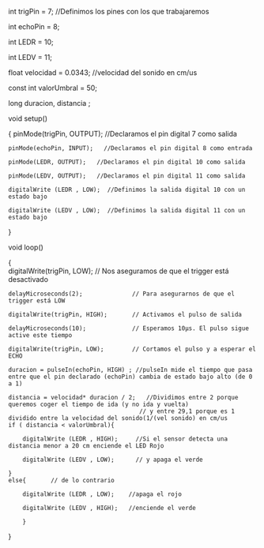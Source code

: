 int trigPin = 7;  //Definimos los pines con los que trabajaremos

int echoPin = 8;

int LEDR = 10;

int LEDV = 11;

float velocidad = 0.0343;  //velocidad del sonido en cm/us

const int valorUmbral = 50;

long duracion, distancia ;

void setup()

{
    pinMode(trigPin, OUTPUT);  //Declaramos el pin digital 7 como salida
    
    pinMode(echoPin, INPUT);   //Declaramos el pin digital 8 como entrada
    
    pinMode(LEDR, OUTPUT);   //Declaramos el pin digital 10 como salida
    
    pinMode(LEDV, OUTPUT);   //Declaramos el pin digital 11 como salida
    
    digitalWrite (LEDR , LOW);  //Definimos la salida digital 10 con un estado bajo
    
    digitalWrite (LEDV , LOW);  //Definimos la salida digital 11 con un estado bajo
    
    
 }
 
void loop()

  {   
    digitalWrite(trigPin, LOW);        // Nos aseguramos de que el trigger está desactivado
    
    delayMicroseconds(2);              // Para asegurarnos de que el trigger está LOW
    
    digitalWrite(trigPin, HIGH);       // Activamos el pulso de salida
    
    delayMicroseconds(10);             // Esperamos 10µs. El pulso sigue active este tiempo
    
    digitalWrite(trigPin, LOW);        // Cortamos el pulso y a esperar el ECHO
    
    duracion = pulseIn(echoPin, HIGH) ; //pulseIn mide el tiempo que pasa entre que el pin declarado (echoPin) cambia de estado bajo alto (de 0 a 1)
    
    distancia = velocidad* duracion / 2;   //Dividimos entre 2 porque queremos coger el tiempo de ida (y no ida y vuelta)
                                         // y entre 29,1 porque es 1 dividido entre la velocidad del sonido(1/(vel sonido) en cm/us
    if ( distancia < valorUmbral){
    
        digitalWrite (LEDR , HIGH);     //Si el sensor detecta una distancia menor a 20 cm enciende el LED Rojo
        
        digitalWrite (LEDV , LOW);      // y apaga el verde
        
    }
    else{       // de lo contrario
    
        digitalWrite (LEDR , LOW);    //apaga el rojo
        
        digitalWrite (LEDV , HIGH);   //enciende el verde
        
        }
        
  }
